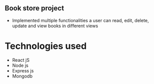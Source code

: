 ## Book store project

- Implemented multiple functionalities a user can read, edit, delete, update and view books in different views

# Technologies used

- React jS
- Node js
- Express js
- Mongodb
